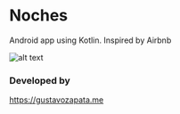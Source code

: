 # Noches
Android app using Kotlin. Inspired by Airbnb

![alt text](https://user-images.githubusercontent.com/13090095/71562642-28ad2000-2a7b-11ea-88b6-cc47affa9187.jpg)

### Developed by
https://gustavozapata.me

